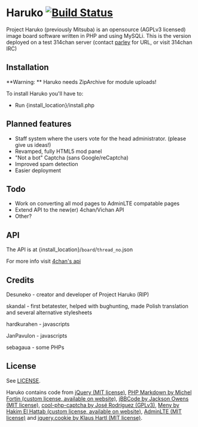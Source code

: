 Haruko [![Build Status](https://travis-ci.org/314parley/Haruko.svg)](https://travis-ci.org/314parley/Haruko)
=======

Project Haruko (previously Mitsuba) is an opensource (AGPLv3 licensed) image board software written in PHP and using MySQLi. This is the version deployed on a test 314chan server (contact [parley](mailto:admin@314chan.org) for URL, or visit 314chan IRC)

Installation
------------

**Warning: ** Haruko needs ZipArchive for module uploads!

To install Haruko you'll have to:
* Run {install_location}/install.php

Planned features
----------------

* Staff system where the users vote for the head administrator. (please give us ideas!)
* Revamped, fully HTML5 mod panel
* "Not a bot" Captcha (sans Google/reCaptcha)
* Improved spam detection
* Easier deployment

Todo
----------------

* Work on converting all mod pages to AdminLTE compatable pages
* Extend API to the new(er) 4chan/Vichan API
* Other?

API
---

The API is at {install_location}/`board`/`thread_no`.json

For more info visit [4chan's api](https://github.com/4chan/4chan-API)

Credits
-------
Desuneko - creator and developer of Project Haruko (RIP)

skandal - first betatester, helped with bughunting, made Polish translation and several alternative stylesheets

hardkurahen - javascripts

JanPavulon - javascripts

sebagaua - some PHPs

License
--------
See [LICENSE](https://github.com/HarukoBBS/Haruko/blob/master/LICENSE).

Haruko contains code from [jQuery (MIT license)](http://jquery.com/), [PHP Markdown by Michel Fortin (custom license, available on website)](http://michelf.ca/projects/php-markdown/), [jBBCode by Jackson Owens (MIT license)](http://jbbcode.com/), [cool-php-captcha by José Rodríguez (GPLv3)](https://code.google.com/p/cool-php-captcha/), [Meny by Hakim El Hattab (custom license, available on website)](https://github.com/hakimel/Meny), [AdminLTE (MIT license)](https://github.com/almasaeed2010/AdminLTE) and [jquery.cookie by Klaus Hartl (MIT license)](https://github.com/carhartl/jquery-cookie).
